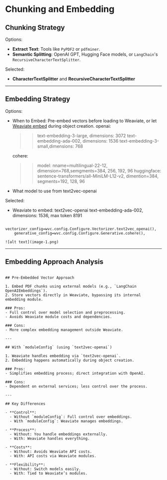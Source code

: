 # Chunking and Embedding

## Chunking Strategy

Options:
- **Extract Text**: Tools like `PyPDF2` or `pdfminer`.
- **Semantic Splitting**: OpenAI GPT, Hugging Face models, or `LangChain`'s `RecursiveCharacterTextSplitter`.

Selected:
- **CharacterTextSplitter** and **RecursiveCharacterTextSplitter**

---

## Embedding Strategy

Options:
- When to Embed: Pre-embed vectors before loading to Weaviate, or let [Weaviate embed](https://weaviate.io/developers/weaviate/concepts/vector-quantization) during object creation.
    openai: 
    > > text-embedding-3-large, dimensions: 3072
    > > text-embedding-ada-002, dimensions: 1536
    > > text-embedding-3-small,dimensions: 768
    
    cohere: 
    > > model: nname=multilingual-22-12, dimension=768,semgments=384, 256, 192, 96
    > huggingface: 
    > > sentence-transformers/all-MiniLM-L12-v2, dimention=384, segments=192, 128, 96
- What model to use from text2vec-openai 

Selected:
- Weaviate to embed: text2vec-openai text-embedding-ada-002, dimensions: 1536, max token 8191
```
    vectorizer_config=wvc.config.Configure.Vectorizer.text2vec_openai(),
    generative_config=wvc.config.Configure.Generative.cohere(),        

![alt text](image-1.png)
```

---
## Embedding Approach Analysis

```

## Pre-Embedded Vector Approach

1. Embed PDF chunks using external models (e.g., `LangChain OpenAIEmbeddings`).  
2. Store vectors directly in Weaviate, bypassing its internal embedding module.

### Pros:
- Full control over model selection and preprocessing.
- Avoids Weaviate module costs and dependencies.

### Cons:
- More complex embedding management outside Weaviate.

---

## With `moduleConfig` (using `text2vec-openai`)

1. Weaviate handles embedding via `text2vec-openai`.
2. Embedding happens automatically during object creation.

### Pros:
- Simplifies embedding process; direct integration with OpenAI.
  
### Cons:
- Dependent on external services; less control over the process.

---

## Key Differences

- **Control**:  
  - Without `moduleConfig`: Full control over embeddings.  
  - With `moduleConfig`: Weaviate manages embeddings.
  
- **Process**:  
  - Without: You handle embeddings externally.  
  - With: Weaviate handles everything.

- **Costs**:  
  - Without: Avoids Weaviate API costs.  
  - With: API costs via Weaviate modules.

- **Flexibility**:  
  - Without: Switch models easily.  
  - With: Tied to Weaviate’s modules.
```